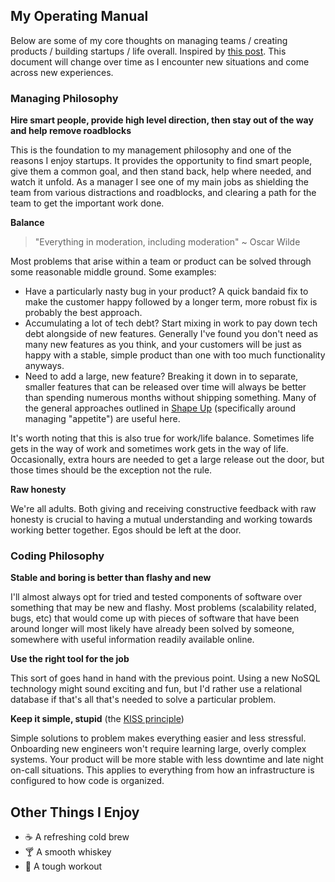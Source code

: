## My Operating Manual

Below are some of my core thoughts on managing teams / creating products / building startups / life overall. Inspired by [this post](https://medium.com/@kawomersley/why-and-how-to-share-your-manager-readme-plus-heres-mine-8a4fe188ee1b). This document will change over time as I encounter new situations and come across new experiences.

### Managing Philosophy

**Hire smart people, provide high level direction, then stay out of the way and help remove roadblocks**

This is the foundation to my management philosophy and one of the reasons I enjoy startups. It provides the opportunity to find smart people, give them a common goal, and then stand back, help where needed, and watch it unfold. As a manager I see one of my main jobs as shielding the team from various distractions and roadblocks, and clearing a path for the team to get the important work done.

**Balance**

> "Everything in moderation, including moderation"
> ~ Oscar Wilde

Most problems that arise within a team or product can be solved through some reasonable middle ground. Some examples:

- Have a particularly nasty bug in your product? A quick bandaid fix to make the customer happy followed by a longer term, more robust fix is probably the best approach.
- Accumulating a lot of tech debt? Start mixing in work to pay down tech debt alongside of new features. Generally I've found you don't need as many new features as you think, and your customers will be just as happy with a stable, simple product than one with too much functionality anyways.
- Need to add a large, new feature? Breaking it down in to separate, smaller features that can be released over time will always be better than spending numerous months without shipping something. Many of the general approaches outlined in [Shape Up](https://basecamp.com/shapeup) (specifically around managing "appetite") are useful here.

It's worth noting that this is also true for work/life balance. Sometimes life gets in the way of work and sometimes work gets in the way of life. Occasionally, extra hours are needed to get a large release out the door, but those times should be the exception not the rule.

**Raw honesty**

We're all adults. Both giving and receiving constructive feedback with raw honesty is crucial to having a mutual understanding and working towards working better together. Egos should be left at the door.

### Coding Philosophy

**Stable and boring is better than flashy and new**

I'll almost always opt for tried and tested components of software over something that may be new and flashy. Most problems (scalability related, bugs, etc) that would come up with pieces of software that have been around longer will most likely have already been solved by someone, somewhere with useful information readily available online.

**Use the right tool for the job**

This sort of goes hand in hand with the previous point. Using a new NoSQL technology might sound exciting and fun, but I'd rather use a relational database if that's all that's needed to solve a particular problem.

**Keep it simple, stupid** (the [KISS principle](https://en.wikipedia.org/wiki/KISS_principle))

Simple solutions to problem makes everything easier and less stressful. Onboarding new engineers won't require learning large, overly complex systems. Your product will be more stable with less downtime and late night on-call situations. This applies to everything from how an infrastructure is configured to how code is organized.

## Other Things I Enjoy

- :coffee: A refreshing cold brew
- :cocktail: A smooth whiskey
- :runner: A tough workout
